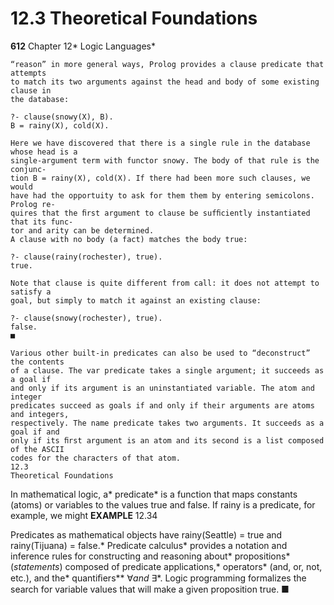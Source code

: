 # 12.3 Theoretical Foundations

**612**
Chapter 12* Logic Languages*

```
“reason” in more general ways, Prolog provides a clause predicate that attempts
to match its two arguments against the head and body of some existing clause in
the database:
```

```
?- clause(snowy(X), B).
B = rainy(X), cold(X).
```

```
Here we have discovered that there is a single rule in the database whose head is a
single-argument term with functor snowy. The body of that rule is the conjunc-
tion B = rainy(X), cold(X). If there had been more such clauses, we would
have had the opportuity to ask for them them by entering semicolons. Prolog re-
quires that the ﬁrst argument to clause be sufﬁciently instantiated that its func-
tor and arity can be determined.
A clause with no body (a fact) matches the body true:
```

```
?- clause(rainy(rochester), true).
true.
```

```
Note that clause is quite different from call: it does not attempt to satisfy a
goal, but simply to match it against an existing clause:
```

```
?- clause(snowy(rochester), true).
false.
■
```

```
Various other built-in predicates can also be used to “deconstruct” the contents
of a clause. The var predicate takes a single argument; it succeeds as a goal if
and only if its argument is an uninstantiated variable. The atom and integer
predicates succeed as goals if and only if their arguments are atoms and integers,
respectively. The name predicate takes two arguments. It succeeds as a goal if and
only if its ﬁrst argument is an atom and its second is a list composed of the ASCII
codes for the characters of that atom.
12.3
Theoretical Foundations
```

In mathematical logic, a* predicate* is a function that maps constants (atoms) or
variables to the values true and false. If rainy is a predicate, for example, we might
**EXAMPLE** 12.34

Predicates as mathematical
objects
have rainy(Seattle) = true and rainy(Tijuana) = false.* Predicate calculus* provides a
notation and inference rules for constructing and reasoning about* propositions*
(*statements*) composed of predicate applications,* operators* (and, or, not, etc.),
and the* quantiﬁers** ∀*and* ∃*. Logic programming formalizes the search for variable
values that will make a given proposition true.
■

